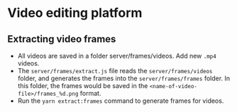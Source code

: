 # Video editing platform

## Extracting video frames
- All videos are saved in a folder server/frames/videos. Add new `.mp4` videos.
- The `server/frames/extract.js` file reads the `server/frames/videos` folder, and generates the frames into the `server/frames/frames` folder. In this folder, the frames would be saved in the `<name-of-video-file>/frames_%d.png` format. 
- Run the `yarn extract:frames` command to generate frames for videos.
